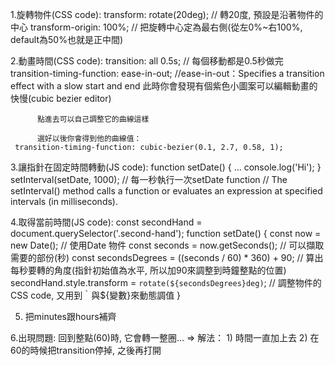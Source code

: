 1.旋轉物件(CSS code):
     transform: rotate(20deg); // 轉20度, 預設是沿著物件的中心
     transform-origin: 100%; // 把旋轉中心定為最右側(從左0%~右100%, default為50%也就是正中間)

2.動畫時間(CSS code):
     transition: all 0.5s; // 每個移動都是0.5秒做完
     transition-timing-function: ease-in-out; //ease-in-out：Specifies a transition effect with a slow start and end
          此時你會發現有個紫色小圖案可以編輯動畫的快慢(cubic bezier editor)

          點進去可以自己調整它的曲線這樣

          選好以後你會得到他的曲線值：
     transition-timing-function: cubic-bezier(0.1, 2.7, 0.58, 1);

3.讓指針在固定時間轉動(JS code):
     function setDate() {
          ...
          console.log('Hi');
     }
     setInterval(setDate, 1000); // 每一秒執行一次setDate function
     // The setInterval() method calls a function or evaluates an expression at specified intervals (in milliseconds).

4.取得當前時間(JS code):
     const secondHand = document.querySelector('.second-hand');
     function setDate() {
  const now = new Date(); // 使用Date 物件
  const seconds = now.getSeconds(); // 可以擷取需要的部份(秒)
  const secondsDegrees = ((seconds / 60) * 360) + 90; // 算出每秒要轉的角度(指針初始值為水平, 所以加90來調整到時鐘整點的位置)
  secondHand.style.transform = `rotate(${secondsDegrees}deg)`; // 調整物件的CSS code, 又用到｀與${變數}來動態調值
     }

5. 把minutes跟hours補齊

6.出現問題: 回到整點(60)時, 它會轉一整圈...
     => 解法：
     1) 時間一直加上去
     2) 在60的時候把transition停掉, 之後再打開